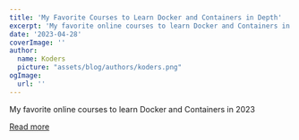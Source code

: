 ```yaml
---
title: 'My Favorite Courses to Learn Docker and Containers in Depth'
excerpt: 'My favorite online courses to learn Docker and Containers in 2023'
date: '2023-04-28'
coverImage: ''
author:
  name: Koders
  picture: "assets/blog/authors/koders.png"
ogImage:
  url: ''
---
```


My favorite online courses to learn Docker and Containers in 2023

[Read more](https://dev.to/javinpaul/my-favorite-courses-to-learn-docker-and-containers-in-depth-11fp)
